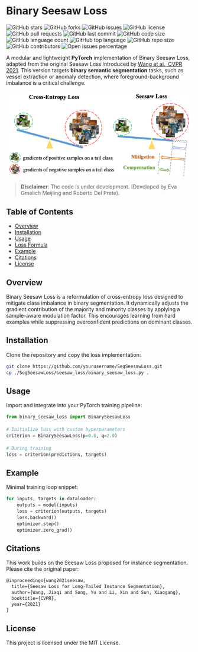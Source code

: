 
# 
# Binary Seesaw Loss



![GitHub stars](https://img.shields.io/github/stars/sirbastiano/SegSeesawLoss.svg)
![GitHub forks](https://img.shields.io/github/forks/sirbastiano/SegSeesawLoss.svg)
![GitHub issues](https://img.shields.io/github/issues/sirbastiano/SegSeesawLoss.svg)
![GitHub license](https://img.shields.io/github/license/sirbastiano/SegSeesawLoss.svg)
![GitHub pull requests](https://img.shields.io/github/issues-pr/sirbastiano/SegSeesawLoss.svg)
![GitHub last commit](https://img.shields.io/github/last-commit/sirbastiano/SegSeesawLoss.svg)
![GitHub code size](https://img.shields.io/github/languages/code-size/sirbastiano/SegSeesawLoss.svg)
![GitHub language count](https://img.shields.io/github/languages/count/sirbastiano/SegSeesawLoss.svg)
![GitHub top language](https://img.shields.io/github/languages/top/sirbastiano/SegSeesawLoss.svg)
![GitHub repo size](https://img.shields.io/github/repo-size/sirbastiano/SegSeesawLoss.svg)
![GitHub contributors](https://img.shields.io/github/contributors/sirbastiano/SegSeesawLoss.svg)
![Open issues percentage](https://img.shields.io/github/issues/detail/state/sirbastiano/SegSeesawLoss/1.svg)



A modular and lightweight **PyTorch** implementation of Binary Seesaw Loss, adapted from the original Seesaw Loss introduced by [Wang et al., CVPR 2021](https://arxiv.org/pdf/2008.10032). This version targets **binary semantic segmentation** tasks, such as vessel extraction or anomaly detection, where foreground-background imbalance is a critical challenge.


![Seesaw Loss Illustration](./src/img.png)

> **Disclaimer**:  The code is under development. (Developed by Eva Gmelich Meijling and Roberto Del Prete).


## Table of Contents
- [Overview](#overview)
- [Installation](#installation)
- [Usage](#usage)
- [Loss Formula](#loss-formula)
- [Example](#example)
- [Citations](#citations)
- [License](#license)


## Overview

Binary Seesaw Loss is a reformulation of cross-entropy loss designed to mitigate class imbalance in binary segmentation. It dynamically adjusts the gradient contribution of the majority and minority classes by applying a sample-aware modulation factor. This encourages learning from hard examples while suppressing overconfident predictions on dominant classes.

## Installation

Clone the repository and copy the loss implementation:
```bash
git clone https://github.com/yourusername/SegSeesawLoss.git
cp ./SegSeesawLoss/seesaw_loss/binary_seesaw_loss.py .
```

## Usage

Import and integrate into your PyTorch training pipeline:
```python
from binary_seesaw_loss import BinarySeesawLoss

# Initialize loss with custom hyperparameters
criterion = BinarySeesawLoss(p=0.8, q=2.0)

# During training
loss = criterion(predictions, targets)
```



## Example

Minimal training loop snippet:
```python
for inputs, targets in dataloader:
    outputs = model(inputs)
    loss = criterion(outputs, targets)
    loss.backward()
    optimizer.step()
    optimizer.zero_grad()
```

## Citations

This work builds on the Seesaw Loss proposed for instance segmentation. Please cite the original paper:
```
@inproceedings{wang2021seesaw,
  title={Seesaw Loss for Long-Tailed Instance Segmentation},
  author={Wang, Jiaqi and Song, Yu and Li, Xin and Sun, Xiaogang},
  booktitle={CVPR},
  year={2021}
}
```

## License
This project is licensed under the MIT License.
